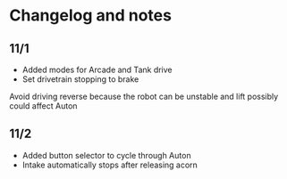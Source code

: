 # Changelog and notes
## 11/1
* Added modes for Arcade and Tank drive
* Set drivetrain stopping to brake

Avoid driving reverse because the robot can be unstable and lift possibly could affect Auton

## 11/2
* Added button selector to cycle through Auton
* Intake automatically stops after releasing acorn
